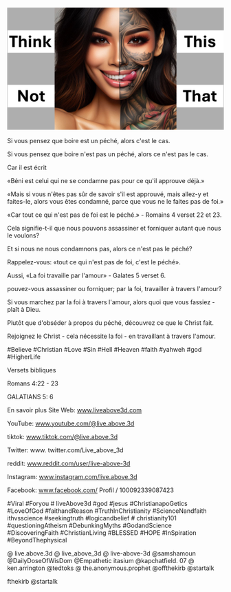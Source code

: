 ![Video cover image](../cover.jpg "cover photo")

Si vous pensez que boire est un péché, alors c'est le cas.

Si vous pensez que boire n'est pas un péché, alors ce n'est pas le cas.

Car il est écrit

«Béni est celui qui ne se condamne pas pour ce qu'il approuve déjà.»

«Mais si vous n'êtes pas sûr de savoir s'il est approuvé, mais allez-y et faites-le, alors vous êtes condamné, parce que vous ne le faites pas de foi.»

«Car tout ce qui n'est pas de foi est le péché.» - Romains 4 verset 22 et 23.

Cela signifie-t-il que nous pouvons assassiner et forniquer autant que nous le voulons?

Et si nous ne nous condamnons pas, alors ce n'est pas le péché?

Rappelez-vous: «tout ce qui n'est pas de foi, c'est le péché».

Aussi, «La foi travaille par l'amour» - Galates 5 verset 6.

pouvez-vous assassiner ou forniquer; par la foi, travailler à travers l'amour?

Si vous marchez par la foi à travers l'amour, alors quoi que vous fassiez - plaît à Dieu.

Plutôt que d'obséder à propos du péché, découvrez ce que le Christ fait.

Rejoignez le Christ - cela nécessite la foi - en travaillant à travers l'amour.

#Believe #Christian #Love #Sin #Hell #Heaven #faith #yahweh #god #HigherLife


Versets bibliques

Romans 4:22 - 23

GALATIANS 5: 6


En savoir plus   Site Web: www.liveabove3d.com

YouTube: www.youtube.com/@live.above.3d

tiktok: www.tiktok.com/@live.above.3d

Twitter: www. twitter.com/Live_above_3d

reddit: www.reddit.com/user/live-above-3d

Instagram: www.instagram.com/live.above.3d

Facebook: www.facebook.com/ Profil / 100092339087423

#Viral #Foryou # liveAbove3d #god #jesus #ChristianapoGetics #LoveOfGod #faithandReason #TruthInChristianity #ScienceNandfaith ithvsscience #seekingtruth #logicandbelief # christianity101 #questioningAtheism #DebunkingMyths #GodandScience #DiscoveringFaith #ChristianLiving #BLESSED #HOPE #InSpiration #BeyondThephysical

@ live.above.3d @ live_above_3d @ live-above-3d @samshamoun @DailyDoseOfWisDom @Empathetic itasium @kapchatfield. 07 @ ken.arrington @tedtoks @ the.anonymous.prophet @offthekirb @startalk

fthekirb @startalk


